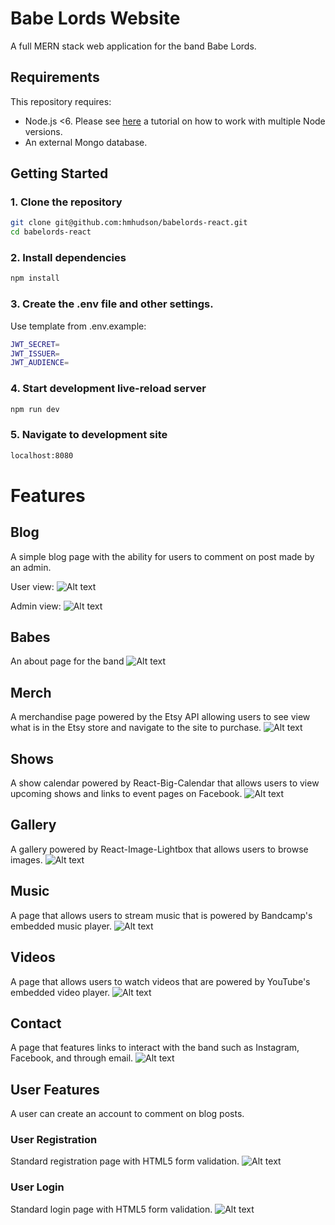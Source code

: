 # Babe Lords Website

A full MERN stack web application for the band Babe Lords.   

## Requirements

This repository requires:

* Node.js <6. Please see [here](https://johnpapa.net/multiple-versions-of-node-with-n/) a tutorial on how to work with multiple Node versions.
* An external Mongo database.

## Getting Started

### 1. Clone the repository

```sh
git clone git@github.com:hmhudson/babelords-react.git
cd babelords-react
```

### 2. Install dependencies

```sh
npm install
```

### 3. Create the .env file and other settings.

Use template from .env.example:

```sh
JWT_SECRET=
JWT_ISSUER=
JWT_AUDIENCE=
```

### 4. Start development live-reload server

```sh
npm run dev
```
### 5. Navigate to development site

```sh
localhost:8080
```

# Features

## Blog
A simple blog page with the ability for users to comment on post made by an admin.

User view:
![Alt text](https://i.imgur.com/mxEGq02.png "Blog Page")

Admin view:
![Alt text](https://i.imgur.com/6emeqn3.png "Blog Page with admin view")

## Babes
An about page for the band
![Alt text](https://i.imgur.com/DkoqTEY.png "About Page")

## Merch
A merchandise page powered by the Etsy API allowing users to see view what is in the Etsy store and navigate to the site to purchase.
![Alt text](https://i.imgur.com/kAKdDKF.png "Merchandise Page")

## Shows
A show calendar powered by React-Big-Calendar that allows users to view upcoming shows and links to event pages on Facebook.
![Alt text](https://i.imgur.com/ZsQskk9.png "Show Calendar")

## Gallery
A gallery powered by React-Image-Lightbox that allows users to browse images.
![Alt text](https://i.imgur.com/wrGmItj.png "Image Gallery")

## Music
A page that allows users to stream music that is powered by Bandcamp's embedded music player.
![Alt text](https://i.imgur.com/PW9a80x.png "Music Page")

## Videos
A page that allows users to watch videos that are powered by YouTube's embedded video player.
![Alt text](https://i.imgur.com/QewVLZ4.png "Videos Page")

## Contact
A page that features links to interact with the band such as Instagram, Facebook, and through email.
![Alt text](https://i.imgur.com/LG0EFhC.png "Contact Page")

##  User Features
A user can create an account to comment on blog posts.

### User Registration
Standard registration page with HTML5 form validation.
![Alt text](https://i.imgur.com/0EkcCl6.png "Registration Page")

### User Login
Standard login page with HTML5 form validation.
![Alt text](https://i.imgur.com/FaSrAC7.png "Login Page")
